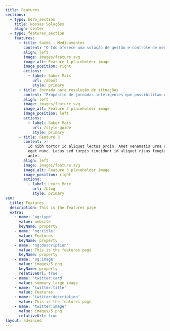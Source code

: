 ```yaml
---
title: Features
sections:
  - type: hero_section
    title: Nossas Soluções
    align: center
  - type: features_section
    features:
      - title: Saúde - Medicamentos
        content: "O Ido oferece uma solução de gestão e controle de medicamentos\_**ágil**\_e\_**descomplicada**.\n"
        align: left
        image: images/feature.svg
        image_alt: Feature 1 placeholder image
        image_position: right
        actions:
          - label: Saber Mais
            url: /about
            style: primary
      - title: Jornada para resolução de situações
        content: "Propósito de jornadas inteligentes que possibilitam que o usuário tenha acesso a\_**informação**\_específica sobre determinado problema/questionamento podendo efetivar sua\_**solução**\_através do cumprimento de um passo-a-passo\_**simples**\_e\_**dinâmico**.\n"
        align: left
        image: images/feature.svg
        image_alt: Feature 2 placeholder image
        image_position: left
        actions:
          - label: Saber Mais
            url: /style-guide
            style: primary
      - title: Feature 3
        content: >-
          Id nibh tortor id aliquet lectus proin. Amet venenatis urna cursus
          eget nunc. Lacus sed turpis tincidunt id aliquet risus feugiat in
          ante.
        align: left
        image: images/feature.svg
        image_alt: Feature 3 placeholder image
        image_position: right
        actions:
          - label: Learn More
            url: /blog
            style: primary
seo:
  title: Features
  description: This is the features page
  extra:
    - name: 'og:type'
      value: website
      keyName: property
    - name: 'og:title'
      value: Features
      keyName: property
    - name: 'og:description'
      value: This is the features page
      keyName: property
    - name: 'og:image'
      value: images/5.png
      keyName: property
      relativeUrl: true
    - name: 'twitter:card'
      value: summary_large_image
    - name: 'twitter:title'
      value: Features
    - name: 'twitter:description'
      value: This is the features page
    - name: 'twitter:image'
      value: images/5.png
      relativeUrl: true
layout: advanced
---
```

